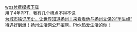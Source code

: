   
[wps付费模板下载](http://www.dianyue.me/archives/114/qikzm05udy4n7m8d/)  
[用了4年PPT，我有几个槽点不得不说](http://www.dianyue.me/archives/503/l3ay7a9f1277j6c4/)  
[为城市铭记历史，让世界知道扬州！来看看他与扬州文保的“半生缘”](http://www.dianyue.me/archives/024/t71inee1ab54d7t9/)  
[待遇好到爆！扬州生活网公开招聘，Pick热爱生活的你！](http://www.dianyue.me/archives/254/infl0rqsdh4pmdam/)